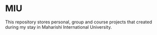# MIU
This repository stores personal, group and course projects that created during my stay in Maharishi International University. 
